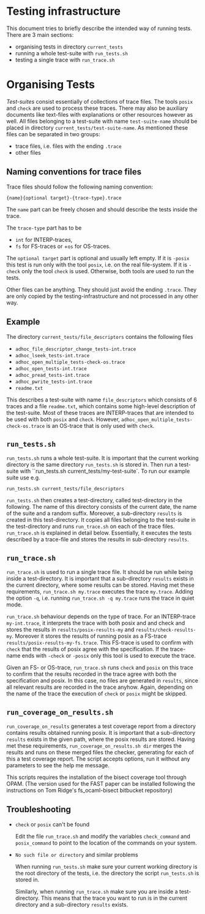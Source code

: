 <link href="http://kevinburke.bitbucket.org/markdowncss/markdown.css" rel="stylesheet"></link>

# Testing infrastructure

This document tries to briefly describe the intended way of running tests.
There are 3 main sections:

 - organising tests in directory ``current_tests``
 - running a whole test-suite with ``run_tests.sh``
 - testing a single trace with ``run_trace.sh``
 

# Organising Tests

_Test-suites_ consist essentially of collections of trace files. The
tools `posix` and `check` are used to process these traces.  There may
also be auxiliary documents like text-files with explanations or other
resources however as well. All files belonging to a test-suite with
name `test-suite-name` should be placed in directory
``current_tests/test-suite-name``.  As mentioned these files can be
separated in two groups:

 - trace files, i.e. files with the ending ``.trace``
 - other files
 
## Naming conventions for trace files
Trace files should follow the following naming convention:

	{name}{optional target}-{trace-type}.trace


The ``name`` part can be freely chosen and should describe the tests
inside the trace.

The ``trace-type`` part has to be 
  + ``int`` for INTERP-traces,
  + ``fs`` for FS-traces or 
  +``os`` for OS-traces. 

The ``optional target`` part is optional and usually left empty. If it
is ``-posix`` this test is run only with the tool `posix`, i.e. on the
real file-system. If it is ``-check`` only the tool `check` is
used. Otherwise, both tools are used to run the tests.


Other files can be anything. They should just avoid the ending
``.trace``. They are only copied by the testing-infrastructure and not
processed in any other way.

## Example

The directory ``current_tests/file_descriptors`` contains the following files

 - ``adhoc_file_descriptor_change_tests-int.trace``
 - ``adhoc_lseek_tests-int.trace``
 - ``adhoc_open_multiple_tests-check-os.trace``
 - ``adhoc_open_tests-int.trace``
 - ``adhoc_pread_tests-int.trace``
 - ``adhoc_pwrite_tests-int.trace``
 - ``readme.txt``
 
 This describes a test-suite with name ``file_descriptors`` which
 consists of 6 traces and a file ``readme.txt``, which contains some
 high-level description of the test-suite. Most of these traces are
 INTERP-traces that are intended to be used with both ``posix`` and
 ``check``. However, ``adhoc_open_multiple_tests-check-os.trace`` is
 an OS-trace that is only used with ``check``.


## ``run_tests.sh``

``run_tests.sh`` runs a whole test-suite. It is important that the
current working directory is the same directory `run_tests.sh` is
stored in. Then run a test-suite with ``run_tests.sh
current_tests/my-test-suite`. To run our example suite use e.g.

	run_tests.sh current_tests/file_descriptors
	
``run_tests.sh`` then creates a test-directory, called test-directory
in the following.  The name of this directory consists of the current
date, the name of the suite and a random suffix. Moreover, a
sub-directory ``results`` is created in this test-directory.  It
copies all files belonging to the test-suite in the test-directory and
runs ``run_trace.sh`` on each of the trace files. ``run_trace.sh`` is
explained in detail below.  Essentially, it executes the tests
described by a trace-file and stores the results in sub-directory
``results``.


## ``run_trace.sh``

``run_trace.sh`` is used to run a single trace file. It should be run
while being inside a test-directory. It is important that a
sub-directory ``results`` exists in the current directory, where some
results can be stored. Having met these requirements, ``run_trace.sh
my.trace`` executes the trace ``my.trace``. Adding the option ``-q``,
i.e. running ``run_trace.sh -q my.trace`` runs the trace in quiet
mode.

``run_trace.sh`` behaviour depends on the type of trace. For an
INTERP-trace `my-int.trace`, it interprets the trace with both posix
and and check and stores the results in `results/posix-results-my` and
`results/check-results-my`. Moreover it stores the results of running
posix as a FS-trace `results/posix-results-my-fs.trace`. This FS-trace
is used to confirm with `check` that the results of posix agree with
the specification. If the trace-name ends with `-check` or `-posix`
only this tool is used to execute the trace.

Given an FS- or OS-trace, ``run_trace.sh`` runs `check` and `posix` on
this trace to confirm that the results recorded in the trace agree
with both the specification and posix. In this case, no files are
generated in `results`, since all relevant results are recorded in the
trace anyhow. Again, depending on the name of the trace the execution
of `check` or `posix` might be skipped.


## ``run_coverage_on_results.sh``

``run_coverage_on_results`` generates a test coverage report from a
directory contains results obtained running posix. It is important
that a sub-directory ``results`` exists in the given path, where the
posix results are stored. Having met these requirements,
``run_coverage_on_results.sh dir`` merges the results and runs on
these merged files the checker, generating for each of this a test
coverage report. The script accepts options, run it without any
parameters to see the help me message.

This scripts requires the installation of the bisect coverage tool
through OPAM.  (The version used for the FAST paper can be installed
following the instructions on Tom Ridge's fs_ocaml-bisect bitbucket
repository)

## Troubleshooting

- `check` or `posix` can't be found

   Edit the file ``run_trace.sh`` and modify the variables
   ``check_command`` and ``posix_command`` to point to the location
   of the commands on your system.
   
- ``No such file or directory`` and similar problems

   When running ``run_tests.sh`` make sure your current working
   directory is the root directory of the tests, i.e. the directory
   the script ``run_tests.sh`` is stored in.
   
   Similarly, when running ``run_trace.sh`` make sure you are inside a
   test-directory. This means that the trace you want to run is in the
   current directory and a sub-directory ``results`` exists.






